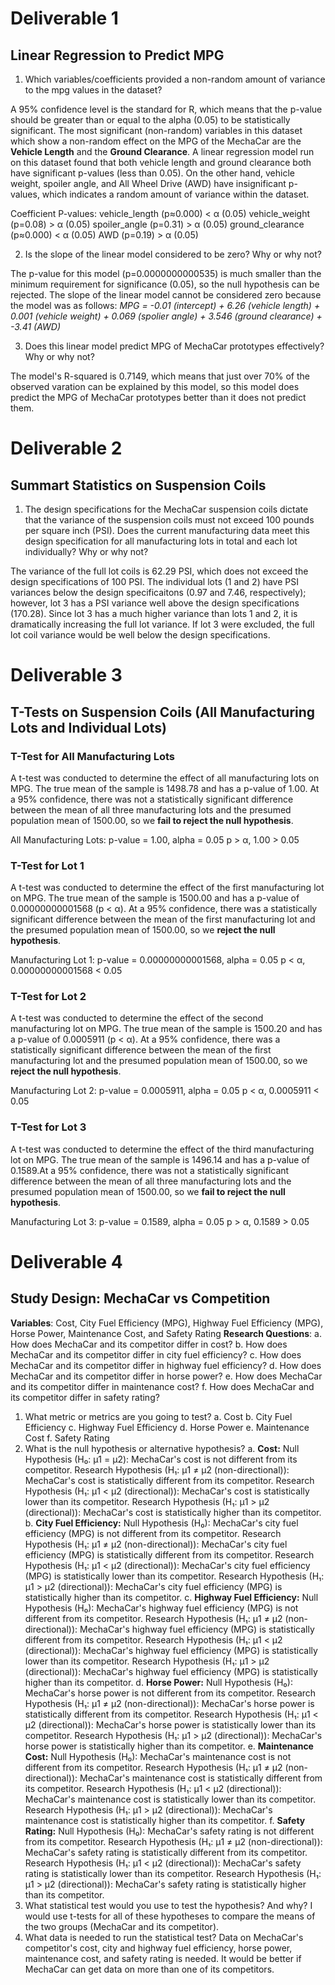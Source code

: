 # Deliverable 1
## Linear Regression to Predict MPG
1. Which variables/coefficients provided a non-random amount of variance to the mpg values in the dataset?

A 95% confidence level is the standard for R, which means that the p-value should be greater than or equal to the alpha (0.05) to be statistically significant. The most significant (non-random) variables in this dataset which show a non-random effect on the MPG of the MechaCar are the __Vehicle Length__ and the __Ground Clearance__. A linear regression model run on this dataset found that both vehicle length and ground clearance both have significant p-values (less than 0.05). On the other hand, vehicle weight, spoiler angle, and All Wheel Drive (AWD) have insignificant p-values, which indicates a random amount of variance within the dataset.

Coefficient P-values:
vehicle_length (p≈0.000) < α (0.05)
vehicle_weight (p=0.08) > α (0.05)
spoiler_angle (p=0.31) > α (0.05)
ground_clearance (p≈0.000) < α (0.05)
AWD (p=0.19) > α (0.05)

2. Is the slope of the linear model considered to be zero? Why or why not?

The p-value for this model (p=0.0000000000535) is much smaller than the minimum requirement for significance (0.05), so the null hypothesis can be rejected. The slope of the linear model cannot be considered zero because the model was as follows: _MPG = -0.01 (intercept) + 6.26 (vehicle length) + 0.001 (vehicle weight) + 0.069 (spolier angle) + 3.546 (ground clearance) + -3.41 (AWD)_

3. Does this linear model predict MPG of MechaCar prototypes effectively? Why or why not? 

The model's R-squared is 0.7149, which means that just over 70% of the observed varation can be explained by this model, so this model does predict the MPG of MechaCar prototypes better than it does not predict them.

# Deliverable 2
## Summart Statistics on Suspension Coils 

1. The design specifications for the MechaCar suspension coils dictate that the variance of the suspension coils must not exceed 100 pounds per square inch (PSI). Does the current manufacturing data meet this design specification for all manufacturing lots in total and each lot individually? Why or why not?

The variance of the full lot coils is 62.29 PSI, which does not exceed the design specifications of 100 PSI. The individual lots (1 and 2) have PSI variances below the design specificaitons (0.97 and 7.46, respectively); however, lot 3 has a PSI variance well above the design specifications (170.28). Since lot 3 has a much higher variance than lots 1 and 2, it is dramatically increasing the full lot variance. If lot 3 were excluded, the full lot coil variance would be well below the design specifications.

# Deliverable 3
## T-Tests on Suspension Coils (All Manufacturing Lots and Individual Lots)

### T-Test for All Manufacturing Lots 
A t-test was conducted to determine the effect of all manufacturing lots on MPG. The true mean of the sample is 1498.78 and has a p-value of 1.00. At a 95% confidence, there was not a statistically significant difference between the mean of all three manufacturing lots and the presumed population mean of 1500.00, so we __fail to reject the null hypothesis__.

All Manufacturing Lots: p-value = 1.00, alpha = 0.05
p > α, 1.00 > 0.05 


### T-Test for Lot 1
A t-test was conducted to determine the effect of the first manufacturing lot on MPG. The true mean of the sample is 1500.00 and has a p-value of 0.00000000001568 (p < α). At a 95% confidence, there was  a statistically significant difference between the mean of the first manufacturing lot and the presumed population mean of 1500.00, so we __reject the null hypothesis__.

Manufacturing Lot 1: p-value = 0.00000000001568, alpha = 0.05
p < α, 0.00000000001568 < 0.05 

### T-Test for Lot 2
A t-test was conducted to determine the effect of the second manufacturing lot on MPG. The true mean of the sample is 1500.20 and has a p-value of 0.0005911 (p < α). At a 95% confidence, there was  a statistically significant difference between the mean of the first manufacturing lot and the presumed population mean of 1500.00, so we __reject the null hypothesis__.

Manufacturing Lot 2: p-value = 0.0005911, alpha = 0.05
p < α, 0.0005911 < 0.05 

### T-Test for Lot 3
A t-test was conducted to determine the effect of the third manufacturing lot on MPG. The true mean of the sample is 1496.14 and has a p-value of 0.1589.At a 95% confidence, there was not a statistically significant difference between the mean of all three manufacturing lots and the presumed population mean of 1500.00, so we __fail to reject the null hypothesis__.

Manufacturing Lot 3: p-value = 0.1589, alpha = 0.05
p > α, 0.1589 > 0.05 

# Deliverable 4
## Study Design: MechaCar vs Competition

__Variables__: Cost, City Fuel Efficiency (MPG), Highway Fuel Efficiency (MPG), Horse Power, Maintenance Cost, and Safety Rating 
__Research Questions__: 
    a. How does MechaCar and its competitor differ in cost?
    b. How does MechaCar and its competitor differ in city fuel efficiency?
    c. How does MechaCar and its competitor differ in highway fuel efficiency?
    d. How does MechaCar and its competitor differ in horse power?
    e. How does MechaCar and its competitor differ in maintenance cost?
    f. How does MechaCar and its competitor differ in safety rating?

1. What metric or metrics are you going to test?
    a. Cost
    b. City Fuel Efficiency
    c. Highway Fuel Efficiency
    d. Horse Power
    e. Maintenance Cost
    f. Safety Rating
2. What is the null hypothesis or alternative hypothesis?
    a.  __Cost:__ Null Hypothesis (H₀: μ1 = μ2): MechaCar's cost is not different from its competitor.
        Research Hypothesis (H₁: μ1 ≠ μ2 (non-directional)): MechaCar's cost is statistically different from its competitor.
        Research Hypothesis (H₁: μ1 < μ2 (directional)): MechaCar's cost is statistically lower than its competitor.
        Research Hypothesis (H₁: μ1 > μ2 (directional)): MechaCar's cost is statistically higher than its competitor.
    b.  __City Fuel Efficiency:__ Null Hypothesis (H₀): MechaCar's city fuel efficiency (MPG) is not different from its competitor.
        Research Hypothesis (H₁: μ1 ≠ μ2 (non-directional)): MechaCar's city fuel efficiency (MPG) is statistically different from its competitor.
        Research Hypothesis (H₁: μ1 < μ2 (directional)): MechaCar's city fuel efficiency (MPG) is statistically lower than its competitor.
        Research Hypothesis (H₁: μ1 > μ2 (directional)): MechaCar's city fuel efficiency (MPG) is statistically higher than its competitor.
    c.  __Highway Fuel Efficiency:__ Null Hypothesis (H₀): MechaCar's highway fuel efficiency (MPG) is not different from its competitor.
        Research Hypothesis (H₁: μ1 ≠ μ2 (non-directional)): MechaCar's highway fuel efficiency (MPG) is statistically different from its competitor.
        Research Hypothesis (H₁: μ1 < μ2 (directional)): MechaCar's highway fuel efficiency (MPG) is statistically lower than its competitor.
        Research Hypothesis (H₁: μ1 > μ2 (directional)): MechaCar's highway fuel efficiency (MPG) is statistically higher than its competitor.
    d.  __Horse Power:__ Null Hypothesis (H₀): MechaCar's horse power is not different from its competitor.
        Research Hypothesis (H₁: μ1 ≠ μ2 (non-directional)): MechaCar's horse power is statistically different from its competitor.
        Research Hypothesis (H₁: μ1 < μ2 (directional)): MechaCar's horse power is statistically lower than its competitor.
        Research Hypothesis (H₁: μ1 > μ2 (directional)): MechaCar's horse power is statistically higher than its competitor.
    e.  __Maintenance Cost:__ Null Hypothesis (H₀): MechaCar's maintenance cost is not different from its competitor.
        Research Hypothesis (H₁: μ1 ≠ μ2 (non-directional)): MechaCar's maintenance cost is statistically different from its competitor.
        Research Hypothesis (H₁: μ1 < μ2 (directional)): MechaCar's maintenance cost is statistically lower than its competitor.
        Research Hypothesis (H₁: μ1 > μ2 (directional)): MechaCar's maintenance cost is statistically higher than its competitor.
    f.  __Safety Rating:__ Null Hypothesis (H₀): MechaCar's safety rating is not different from its competitor.
        Research Hypothesis (H₁: μ1 ≠ μ2 (non-directional)): MechaCar's safety rating is statistically different from its competitor.
        Research Hypothesis (H₁: μ1 < μ2 (directional)): MechaCar's safety rating is statistically lower than its competitor.
        Research Hypothesis (H₁: μ1 > μ2 (directional)): MechaCar's safety rating is statistically higher than its competitor.
3. What statistical test would you use to test the hypothesis? And why?
    I would use t-tests for all of these hypotheses to compare the means of the two groups (MechaCar and its competitor). 
4. What data is needed to run the statistical test?
    Data on MechaCar's competitor's cost, city and highway fuel efficiency, horse power, maintenance cost, and safety rating is needed. It would be better if MechaCar can get data on more than one of its competitors. 

